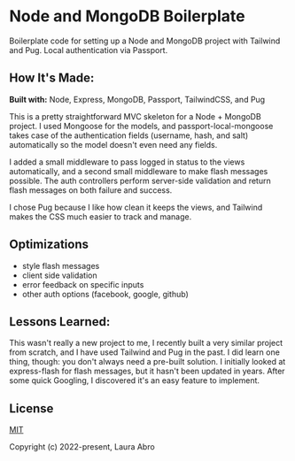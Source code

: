 # Node and MongoDB Boilerplate

Boilerplate code for setting up a Node and MongoDB project with Tailwind and Pug. Local authentication via Passport.

## How It's Made:

**Built with:** Node, Express, MongoDB, Passport, TailwindCSS, and Pug

This is a pretty straightforward MVC skeleton for a Node + MongoDB project. I used Mongoose for the models, and passport-local-mongoose takes case of the authentication fields (username, hash, and salt) automatically so the model doesn't even need any fields.

I added a small middleware to pass logged in status to the views automatically, and a second small middleware to make flash messages possible. The auth controllers perform server-side validation and return flash messages on both failure and success. 

I chose Pug because I like how clean it keeps the views, and Tailwind makes the CSS much easier to track and manage.

## Optimizations

- style flash messages
- client side validation
- error feedback on specific inputs
- other auth options (facebook, google, github)

## Lessons Learned:

This wasn't really a new project to me, I recently built a very similar project from scratch, and I have used Tailwind and Pug in the past. I did learn one thing, though: you don't always need a pre-built solution. I initially looked at express-flash for flash messages, but it hasn't been updated in years. After some quick Googling, I discovered it's an easy feature to implement.

## License

[MIT](https://opensource.org/licenses/MIT)

Copyright (c) 2022-present, Laura Abro









